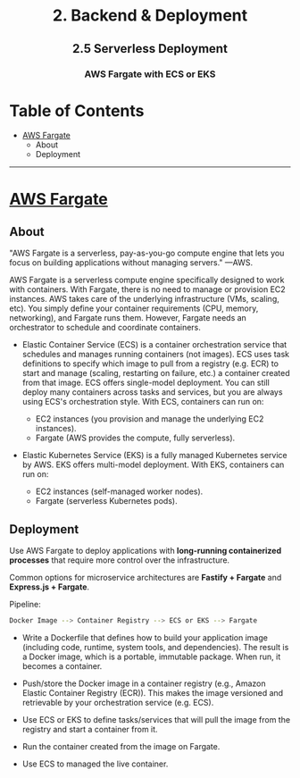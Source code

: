 <div align='center'>
  <h1> 2. Backend & Deployment </h1>
  <h2> 2.5 Serverless Deployment </h2>
  <h3> AWS Fargate with ECS or EKS </h3>
</div>

# Table of Contents

- [AWS Fargate](#fargate)
  - About
  - Deployment

---

# [AWS Fargate](https://aws.amazon.com/fargate/)

## About

"AWS Fargate is a serverless, pay-as-you-go compute engine that lets you focus on building applications without managing servers." —AWS.

AWS Fargate is a serverless compute engine specifically designed to work with containers. With Fargate, there is no need to manage or provision EC2 instances. AWS takes care of the underlying infrastructure (VMs, scaling, etc). You simply define your container requirements (CPU, memory, networking), and Fargate runs them. However, Fargate needs an orchestrator to schedule and coordinate containers.

- Elastic Container Service (ECS) is a container orchestration service that schedules and manages running containers (not images). ECS uses task definitions to specify which image to pull from a registry (e.g. ECR) to start and manage (scaling, restarting on failure, etc.) a container created from that image. ECS offers single-model deployment. You can still deploy many containers across tasks and services, but you are always using ECS's orchestration style. With ECS, containers can run on:

  - EC2 instances (you provision and manage the underlying EC2 instances).
  - Fargate (AWS provides the compute, fully serverless).

- Elastic Kubernetes Service (EKS) is a fully managed Kubernetes service by AWS. EKS offers multi-model deployment. With EKS, containers can run on:
  - EC2 instances (self-managed worker nodes).
  - Fargate (serverless Kubernetes pods).

## Deployment

Use AWS Fargate to deploy applications with **long-running containerized processes** that require more control over the infrastructure.

Common options for microservice architectures are **Fastify + Fargate** and **Express.js + Fargate**.

Pipeline:

```bash
Docker Image --> Container Registry --> ECS or EKS --> Fargate
```

- Write a Dockerfile that defines how to build your application image (including code, runtime, system tools, and dependencies). The result is a Docker image, which is a portable, immutable package. When run, it becomes a container.

- Push/store the Docker image in a container registry (e.g., Amazon Elastic Container Registry (ECR)). This makes the image versioned and retrievable by your orchestration service (e.g. ECS).

- Use ECS or EKS to define tasks/services that will pull the image from the registry and start a container from it.

- Run the container created from the image on Fargate.

- Use ECS to managed the live container.
